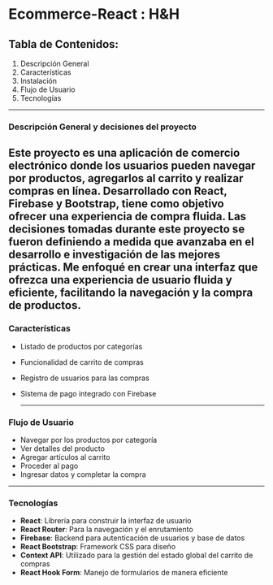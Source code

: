 # Ecommerce-React : H&H
## Tabla de Contenidos:
1. Descripción General
2. Características
3. Instalación
4. Flujo de Usuario
5. Tecnologías
---
### Descripción General y decisiones del proyecto

Este proyecto es una aplicación de comercio electrónico donde los usuarios pueden navegar por productos, agregarlos al carrito y realizar compras en línea.
Desarrollado con React, Firebase y Bootstrap, tiene como objetivo ofrecer una experiencia de compra fluida.
Las decisiones tomadas durante este proyecto se fueron definiendo a medida que avanzaba en el desarrollo e investigación de las mejores prácticas. Me enfoqué en crear una interfaz que ofrezca una experiencia de usuario fluida y eficiente, facilitando la navegación y la compra de productos.
---
### Características
- Listado de productos por categorías
- Funcionalidad de carrito de compras
- Registro de usuarios para las compras
- Sistema de pago integrado con Firebase

  ----
  
### Flujo de Usuario
- Navegar por los productos por categoría
- Ver detalles del producto
- Agregar artículos al carrito
- Proceder al pago
- Ingresar datos y completar la compra
---
### Tecnologías
- **React**: Librería para construir la interfaz de usuario
- **React Router**: Para la navegación y el enrutamiento
- **Firebase**: Backend para autenticación de usuarios y base de datos
- **React Bootstrap**: Framework CSS para diseño
- **Context API**: Utilizado para la gestión del estado global del carrito de compras
- **React Hook Form**: Manejo de formularios de manera eficiente
